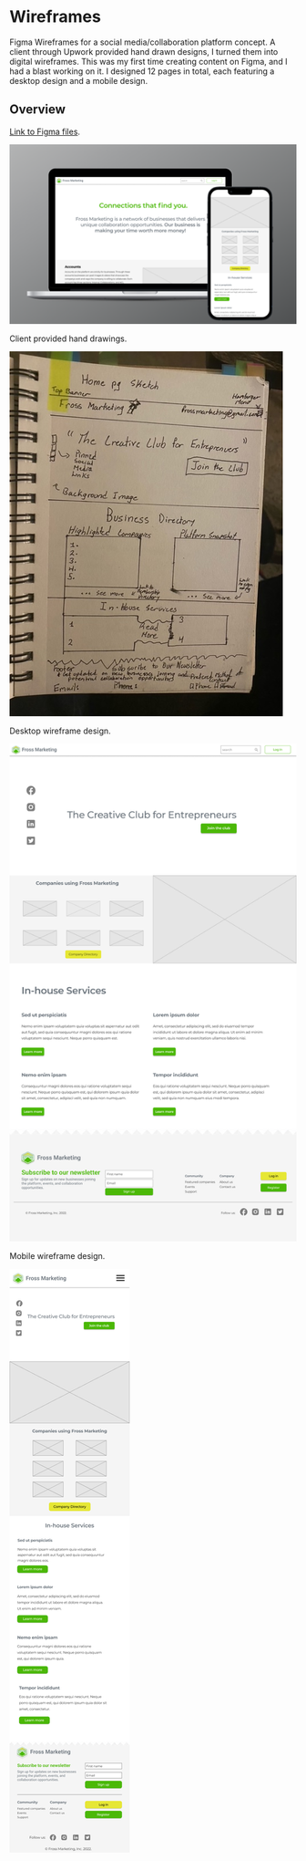 # Wireframes

Figma Wireframes for a social media/collaboration platform concept. A client through Upwork provided hand drawn designs, I turned them into digital wireframes. This was my first time creating content on Figma, and I had a blast working on it. I designed 12 pages in total, each featuring a desktop design and a mobile design. 

## Overview

[Link to Figma files](https://www.figma.com/file/4a2mBJNuoa5p7yNYLqoK7M/Fross-Wireframe?node-id=0%3A1).

![Fross Marketing Concept](/images/mockFrame.png)


Client provided hand drawings.  

![Fross Marketing Concept](/images/homepagePaper.png)

Desktop wireframe design.  

![Fross Marketing Concept](/images/homepageDesktop.png)

Mobile wireframe design.  

![Fross Marketing Concept](/images/homepageMobile.png)
